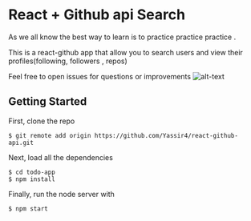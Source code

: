 # React + Github api Search

As we all know the best way to learn is to practice practice practice .

This is a  react-github app that allow you to search users and view their profiles(following, followers , repos) 

Feel free to open issues for questions or improvements 
![alt-text]() 
## Getting Started

First, clone the repo

```
$ git remote add origin https://github.com/Yassir4/react-github-api.git
```

Next, load all the dependencies  

```
$ cd todo-app
$ npm install
``` 
Finally, run the node server with

```
$ npm start
```
 
